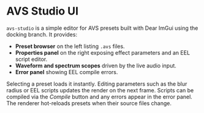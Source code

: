 # AVS Studio UI

`avs-studio` is a simple editor for AVS presets built with Dear ImGui using the docking branch.
It provides:

- **Preset browser** on the left listing `.avs` files.
- **Properties panel** on the right exposing effect parameters and an EEL script editor.
- **Waveform and spectrum scopes** driven by the live audio input.
- **Error panel** showing EEL compile errors.

Selecting a preset loads it instantly. Editing parameters such as the blur radius or EEL scripts
updates the render on the next frame. Scripts can be compiled via the *Compile* button and any
errors appear in the error panel. The renderer hot-reloads presets when their source files change.

